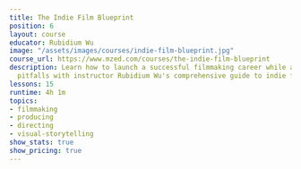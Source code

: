 ```yaml
---
title: The Indie Film Blueprint
position: 6
layout: course
educator: Rubidium Wu
image: "/assets/images/courses/indie-film-blueprint.jpg"
course_url: https://www.mzed.com/courses/the-indie-film-blueprint
description: Learn how to launch a successful filmmaking career while avoiding common
  pitfalls with instructor Rubidium Wu's comprehensive guide to indie filmmaking.
lessons: 15
runtime: 4h 1m
topics:
- filmmaking
- producing
- directing
- visual-storytelling
show_stats: true
show_pricing: true
---
```


